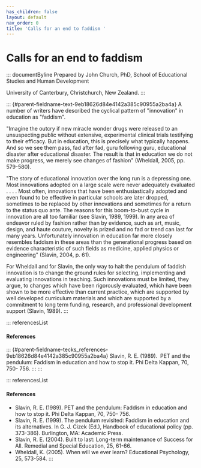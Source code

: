 ```yaml
---
has_children: false
layout: default
nav_order: 0
title: 'Calls for an end to faddism '
---
```

# Calls for an end to faddism 


::: documentByline
Prepared by John Church, PhD, School of Educational Studies and Human
Development

University of Canterbury, Christchurch, New Zealand.
:::

::: {#parent-fieldname-text-9eb18626d84e4142a385c90955a2ba4a}
A number of writers have described the cyclical pattern of "innovation"
in education as "faddism".

"Imagine the outcry if new miracle wonder drugs were released to an
unsuspecting public without extensive, experimental clinical trials
testifying to their efficacy. But in education, this is precisely what
typically happens. And so we see them pass, fad after fad, guru
following guru, educational disaster after educational disaster. The
result is that in education we do not make progress, we merely see
changes of fashion" (Wheldall, 2005, pp. 579-580).

"The story of educational innovation over the long run is a depressing
one. Most innovations adopted on a large scale were never adequately
evaluated . . . . Most often, innovations that have been
enthusiastically adopted and even found to be effective in particular
schools are later dropped, sometimes to be replaced by other innovations
and sometimes for a return to the status quo ante. The reasons for this
boom-to-bust cycle in innovation are all too familiar (see Slavin, 1989,
1999). In any area of endeavor ruled by fashion rather than by evidence,
such as art, music, design, and haute couture, novelty is prized and no
fad or trend can last for many years. Unfortunately innovation in
education far more closely resembles faddism in these areas than the
generational progress based on evidence characteristic of such fields as
medicine, applied physics or engineering" (Slavin, 2004, p. 61).

For Wheldall and for Slavin, the only way to halt the pendulum of
faddish innovation is to change the ground rules for selecting,
implementing and evaluating innovations in teaching. Such innovations
must be limited, they argue, to changes which have been rigorously
evaluated, which have been shown to be more effective than current
practice, which are supported by well developed curriculum materials and
which are supported by a commitment to long term funding, research, and
professional development support (Slavin, 1989).
:::

::: referencesList
#### References

::: {#parent-fieldname-tecks_references-9eb18626d84e4142a385c90955a2ba4a}
Slavin, R. E. (1989).  PET and the pendulum: Faddism in education and
how to stop it. Phi Delta Kappan, 70, 750- 756.
:::
:::

::: referencesList
#### References

-   Slavin, R. E. (1989). PET and the pendulum: Faddism in education and
    how to stop it. Phi Delta Kappan, 70, 750- 756.
-   Slavin, R. E. (1999). The pendulum revisited: Faddism in education
    and its alternatives. In G. J. Cizek (Ed.), Handbook of educational
    policy (pp. 373-386). Burlington, MA: Academic Press.
-   Slavin, R. E. (2004). Built to last: Long-term maintenance of
    Success for All. Remedial and Special Education, 25, 61-66.
-   Wheldall, K. (2005). When will we ever learn? Educational
    Psychology, 25, 573-584.
:::
